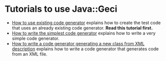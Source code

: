 # Tutorials to use Java::Geci

* [How to use existing code generator](TUTORIAL_USE.md) explains how to create the test code that uses an already
  existing code generator. <b>Read this tutorial first.</b> 
* [How to write the simplest code generator](TUTORIAL_SIMPLE.md) explains how to write a very simple
  code generator.
* [How to write a code generator generating a new class from XML description](TUTORIAL_FROMXML.md) explains how
  to write a code generator that generates code from an XML file.